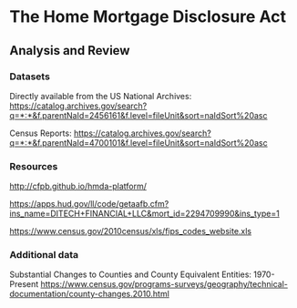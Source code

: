 # The Home Mortgage Disclosure Act
## Analysis and Review


### Datasets

Directly available from the US National Archives:
https://catalog.archives.gov/search?q=*:*&f.parentNaId=2456161&f.level=fileUnit&sort=naIdSort%20asc


Census Reports:
https://catalog.archives.gov/search?q=*:*&f.parentNaId=4700101&f.level=fileUnit&sort=naIdSort%20asc


### Resources

http://cfpb.github.io/hmda-platform/

https://apps.hud.gov/ll/code/getaafb.cfm?ins_name=DITECH+FINANCIAL+LLC&mort_id=2294709990&ins_type=1

https://www.census.gov/2010census/xls/fips_codes_website.xls

### Additional data

Substantial Changes to Counties and County Equivalent Entities: 1970-Present
https://www.census.gov/programs-surveys/geography/technical-documentation/county-changes.2010.html